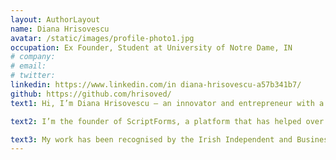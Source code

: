 ```yaml
---
layout: AuthorLayout
name: Diana Hrisovescu
avatar: /static/images/profile-photo1.jpg
occupation: Ex Founder, Student at University of Notre Dame, IN
# company:
# email:
# twitter:
linkedin: https://www.linkedin.com/in diana-hrisovescu-a57b341b7/
github: https://github.com/hrisoved/
text1: Hi, I’m Diana Hrisovescu — an innovator and entrepreneur with a background in Computer Science and Business, passionate about creating accessible, user-first digital experiences.

text2: I’m the founder of ScriptForms, a platform that has helped over 15,000 migrants in Ireland access public services more easily. I’ve led product design and development from the ground up and recently completed a Product Management internship at Microsoft, where I helped shape and communicate the value proposition of an internal engineering tool by improving how its potential impact was visualised and understood across teams.

text3: My work has been recognised by the Irish Independent and Business Post as part of their 30 Under 30 lists for young innovators and entrepreneurs. I’m currently pursuing a Master’s in Engineering, Science, and Technology Entrepreneurship Excellence (ESTEEM) at the University of Notre Dame as a Naughton Fellow, continuing my journey at the intersection of technology, impact, and design.
---
```

